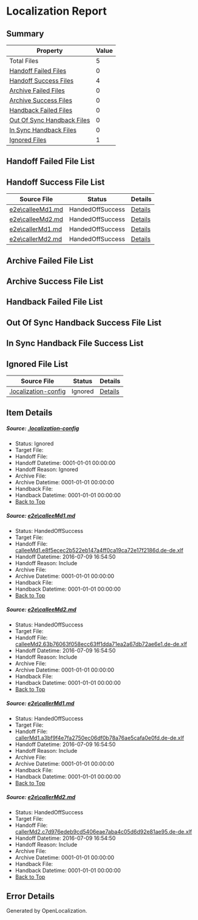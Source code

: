 # <a name='report-top'></a> Localization Report

## Summary
 Property | Value 
 -------- | ----- 
 Total Files | 5
[ Handoff Failed Files ](#handoff-failed-list)| 0
[ Handoff Success Files ](#handoff-success-list)| 4
[ Archive Failed Files ](#archive-failed-list)| 0
[ Archive Success Files ](#archive-success-list)| 0
[ Handback Failed Files ](#handback-failed-list)| 0
[ Out Of Sync Handback Files ](#outofsync-handback-success-list)| 0
[ In Sync Handback Files ](#insync-handback-success-list)| 0
[ Ignored Files ](#ignored-list)| 1

## <a name='handoff-failed-list'></a> Handoff Failed File List

## <a name='handoff-success-list'></a> Handoff Success File List
 Source File | Status | Details 
 ----------- | ------ | ------- 
 [e2e\calleeMd1.md](https://github.com/OpenLocalizationTestOrg/oltest/blob/b9ec3c8a32705c5d8d68a6a061e0adb3c479f9d4/e2e/calleeMd1.md) | HandedOffSuccess | [Details](#d6a5f57611288279b295f9eba54fb0ea507fb39d1)
 [e2e\calleeMd2.md](https://github.com/OpenLocalizationTestOrg/oltest/blob/b9ec3c8a32705c5d8d68a6a061e0adb3c479f9d4/e2e/calleeMd2.md) | HandedOffSuccess | [Details](#c46365e8f5f3925a484cb08b9870c0547c6e58a52)
 [e2e\callerMd1.md](https://github.com/OpenLocalizationTestOrg/oltest/blob/b9ec3c8a32705c5d8d68a6a061e0adb3c479f9d4/e2e/callerMd1.md) | HandedOffSuccess | [Details](#00f51028c7c44e8ec7277628be8a123a21a707c53)
 [e2e\callerMd2.md](https://github.com/OpenLocalizationTestOrg/oltest/blob/b9ec3c8a32705c5d8d68a6a061e0adb3c479f9d4/e2e/callerMd2.md) | HandedOffSuccess | [Details](#e9476ef94c1f86468e4d61a8daaa9d2f7d34546d4)

## <a name='archive-failed-list'></a> Archive Failed File List

## <a name='archive-success-list'></a> Archive Success File List

## <a name='handback-failed-list'></a> Handback Failed File List

## <a name='outofsync-handback-success-list'></a> Out Of Sync Handback Success File List

## <a name='insync-handback-success-list'></a> In Sync Handback File Success List

## <a name='ignored-list'></a> Ignored File List
 Source File | Status | Details 
 ----------- | ------ | ------- 
 [.localization-config](https://github.com/OpenLocalizationTestOrg/oltest/blob/b9ec3c8a32705c5d8d68a6a061e0adb3c479f9d4/.localization-config) | Ignored | [Details](#3d4f252ac210baf56311d7e97dcc2db10974dbd20)

## Item Details
##### <a name='3d4f252ac210baf56311d7e97dcc2db10974dbd20'></a> Source: [.localization-config](https://github.com/OpenLocalizationTestOrg/oltest/blob/b9ec3c8a32705c5d8d68a6a061e0adb3c479f9d4/.localization-config)
* Status: Ignored
* Target File: 
* Handoff File: 
* Handoff Datetime: 0001-01-01 00:00:00
* Handoff Reason: Ignored
* Archive File: 
* Archive Datetime: 0001-01-01 00:00:00
* Handback File: 
* Handback Datetime: 0001-01-01 00:00:00
* [Back to Top](#report-top)

##### <a name='d6a5f57611288279b295f9eba54fb0ea507fb39d1'></a> Source: [e2e\calleeMd1.md](https://github.com/OpenLocalizationTestOrg/oltest/blob/b9ec3c8a32705c5d8d68a6a061e0adb3c479f9d4/e2e/calleeMd1.md)
* Status: HandedOffSuccess
* Target File: 
* Handoff File: [calleeMd1.e8f5ecec2b522eb147a4ff0ca19ca72e17f2186d.de-de.xlf](https://github.com/OpenLocalizationTestOrg/olhandoff-e2e/blob/7e8332fbec40b84a6d92b2630582f42b57533494/ol-handoff/OpenLocalizationTestOrg/oltest-dede-fly/ci/ht/calleeMd1.e8f5ecec2b522eb147a4ff0ca19ca72e17f2186d.de-de.xlf)
* Handoff Datetime: 2016-07-09 16:54:50
* Handoff Reason: Include
* Archive File: 
* Archive Datetime: 0001-01-01 00:00:00
* Handback File: 
* Handback Datetime: 0001-01-01 00:00:00
* [Back to Top](#report-top)

##### <a name='c46365e8f5f3925a484cb08b9870c0547c6e58a52'></a> Source: [e2e\calleeMd2.md](https://github.com/OpenLocalizationTestOrg/oltest/blob/b9ec3c8a32705c5d8d68a6a061e0adb3c479f9d4/e2e/calleeMd2.md)
* Status: HandedOffSuccess
* Target File: 
* Handoff File: [calleeMd2.63b76063f058ecc63ff1dda71ea2a67db72ae6e1.de-de.xlf](https://github.com/OpenLocalizationTestOrg/olhandoff-e2e/blob/7e8332fbec40b84a6d92b2630582f42b57533494/ol-handoff/OpenLocalizationTestOrg/oltest-dede-fly/ci/ht/calleeMd2.63b76063f058ecc63ff1dda71ea2a67db72ae6e1.de-de.xlf)
* Handoff Datetime: 2016-07-09 16:54:50
* Handoff Reason: Include
* Archive File: 
* Archive Datetime: 0001-01-01 00:00:00
* Handback File: 
* Handback Datetime: 0001-01-01 00:00:00
* [Back to Top](#report-top)

##### <a name='00f51028c7c44e8ec7277628be8a123a21a707c53'></a> Source: [e2e\callerMd1.md](https://github.com/OpenLocalizationTestOrg/oltest/blob/b9ec3c8a32705c5d8d68a6a061e0adb3c479f9d4/e2e/callerMd1.md)
* Status: HandedOffSuccess
* Target File: 
* Handoff File: [callerMd1.a3bf9f4e7fa2750ec06df0b78a76ae5cafa0e0fd.de-de.xlf](https://github.com/OpenLocalizationTestOrg/olhandoff-e2e/blob/7e8332fbec40b84a6d92b2630582f42b57533494/ol-handoff/OpenLocalizationTestOrg/oltest-dede-fly/ci/ht/callerMd1.a3bf9f4e7fa2750ec06df0b78a76ae5cafa0e0fd.de-de.xlf)
* Handoff Datetime: 2016-07-09 16:54:50
* Handoff Reason: Include
* Archive File: 
* Archive Datetime: 0001-01-01 00:00:00
* Handback File: 
* Handback Datetime: 0001-01-01 00:00:00
* [Back to Top](#report-top)

##### <a name='e9476ef94c1f86468e4d61a8daaa9d2f7d34546d4'></a> Source: [e2e\callerMd2.md](https://github.com/OpenLocalizationTestOrg/oltest/blob/b9ec3c8a32705c5d8d68a6a061e0adb3c479f9d4/e2e/callerMd2.md)
* Status: HandedOffSuccess
* Target File: 
* Handoff File: [callerMd2.c7d976edeb9cd5406eae7aba4c05d6d92e81ae95.de-de.xlf](https://github.com/OpenLocalizationTestOrg/olhandoff-e2e/blob/7e8332fbec40b84a6d92b2630582f42b57533494/ol-handoff/OpenLocalizationTestOrg/oltest-dede-fly/ci/ht/callerMd2.c7d976edeb9cd5406eae7aba4c05d6d92e81ae95.de-de.xlf)
* Handoff Datetime: 2016-07-09 16:54:50
* Handoff Reason: Include
* Archive File: 
* Archive Datetime: 0001-01-01 00:00:00
* Handback File: 
* Handback Datetime: 0001-01-01 00:00:00
* [Back to Top](#report-top)


## Error Details

Generated by OpenLocalization.
